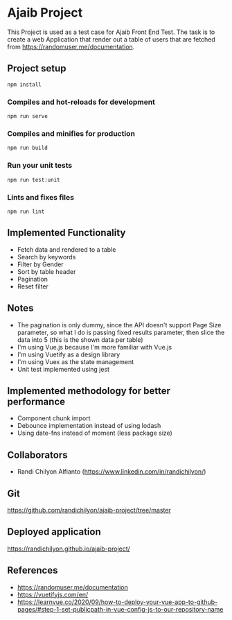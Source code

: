 # Ajaib Project
This Project is used as a test case for Ajaib Front End Test. The task is to create a web Application that render out a table of users that are fetched from https://randomuser.me/documentation.

## Project setup
```
npm install
```

### Compiles and hot-reloads for development
```
npm run serve
```

### Compiles and minifies for production
```
npm run build
```

### Run your unit tests
```
npm run test:unit
```

### Lints and fixes files
```
npm run lint
```

## Implemented Functionality
* Fetch data and rendered to a table
* Search by keywords
* Filter by Gender
* Sort by table header
* Pagination
* Reset filter

## Notes
* The pagination is only dummy, since the API doesn't support Page Size parameter, so what I do is passing fixed results parameter, then slice the data into 5 (this is the shown data per table)
* I'm using Vue.js because I'm more familiar with Vue.js
* I'm using Vuetify as a design library
* I'm using Vuex as the state management
* Unit test implemented using jest

## Implemented methodology for better performance
* Component chunk import
* Debounce implementation instead of using lodash
* Using date-fns instead of moment (less package size)

## Collaborators
- Randi Chilyon Alfianto (https://www.linkedin.com/in/randichilyon/)

## Git
https://github.com/randichilyon/ajaib-project/tree/master

## Deployed application
https://randichilyon.github.io/ajaib-project/

## References
* https://randomuser.me/documentation
* https://vuetifyjs.com/en/
* https://learnvue.co/2020/09/how-to-deploy-your-vue-app-to-github-pages/#step-1-set-publicpath-in-vue-config-js-to-our-repository-name
